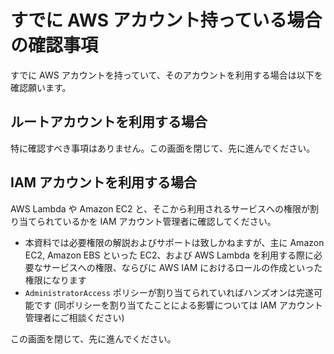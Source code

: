 # すでに AWS アカウント持っている場合の確認事項

すでに AWS アカウントを持っていて、そのアカウントを利用する場合は以下を確認願います。

## ルートアカウントを利用する場合

特に確認すべき事項はありません。この画面を閉じて、先に進んでください。

## IAM アカウントを利用する場合

AWS Lambda や Amazon EC2 と、そこから利用されるサービスへの権限が割り当てられているかを IAM アカウント管理者に確認してください。

* 本資料では必要権限の解説およびサポートは致しかねますが、主に Amazon EC2, Amazon EBS といった EC2、および AWS Lambda を利用する際に必要なサービスへの権限、ならびに AWS IAM におけるロールの作成といった権限になります
* `AdministratorAccess` ポリシーが割り当てられていればハンズオンは完遂可能です (同ポリシーを割り当てたことによる影響については IAM アカウント管理者にご相談ください)

この画面を閉じて、先に進んでください。
